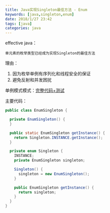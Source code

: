 ```yaml
---
title: Java实现Singleton最佳方法 - Enum
keywords: [java,singleton,enum]
date: 2018/1/27 23:42
tags: [java]
categories: java
---
```

effective java：
```
单元素的枚举类型已经成为实现Singleton的最佳方法
```
理由：
1. 因为枚举单例有序列化和线程安全的保证
2. 避免反射和并发困扰

单例模式模式：<a href="https://github.com/hisenyuan/IDEAPractice/tree/master/src/main/java/com/hisen/interview/effective/no3enumsingleton" target="_blank">完整代码+测试</a>

主要代码：

```java
public class EnumSingleton {

  private EnumSingleton() {
  }

  public static EnumSingleton getInstance() {
    return Singleton.INSTANCE.getInstance();
  }

  private enum Singleton {
    INSTANCE;
    private EnumSingleton singleton;

    Singleton() {
      singleton = new EnumSingleton();
    }

    public EnumSingleton getInstance() {
      return singleton;
    }
  }
}
```
